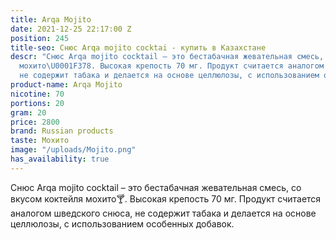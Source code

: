 ```yaml
---
title: Arqa Mojito
date: 2021-12-25 22:17:00 Z
position: 245
title-seo: Снюс Arqa mojito cocktai - купить в Казахстане
descr: "Снюс Arqa mojito cocktail – это бестабачная жевательная смесь, со вкусом коктейля
  мохито\U0001F378. Высокая крепость 70 мг. Продукт считается аналогом шведского снюса,
  не содержит табака и делается на основе целлюлозы, с использованием особенных добавок."
product-name: Arqa Mojito
nicotine: 70
portions: 20
gram: 20
price: 2800
brand: Russian products
taste: Мохито
image: "/uploads/Mojito.png"
has_availability: true
---
```


Снюс Arqa mojito cocktail – это бестабачная жевательная смесь, со вкусом коктейля мохито🍸. Высокая крепость 70 мг. Продукт считается аналогом шведского снюса, не содержит табака и делается на основе целлюлозы, с использованием особенных добавок.